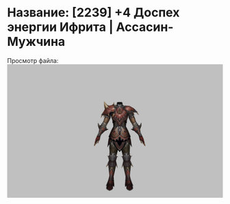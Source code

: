 # Название: [2239] +4 Доспех энергии Ифрита | Ассасин-Мужчина

Просмотр файла:
![p060020.png](p060020.png)